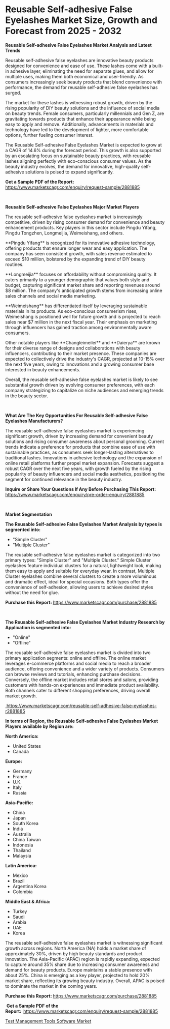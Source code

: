 <p><h1>Reusable Self-adhesive False Eyelashes Market Size, Growth and Forecast from 2025 - 2032</h1></p><p><strong>Reusable Self-adhesive False Eyelashes Market Analysis and Latest Trends</strong></p>
<p><p>Reusable self-adhesive false eyelashes are innovative beauty products designed for convenience and ease of use. These lashes come with a built-in adhesive layer, eliminating the need for separate glues, and allow for multiple uses, making them both economical and user-friendly. As consumers increasingly seek beauty products that blend convenience with performance, the demand for reusable self-adhesive false eyelashes has surged.</p><p>The market for these lashes is witnessing robust growth, driven by the rising popularity of DIY beauty solutions and the influence of social media on beauty trends. Female consumers, particularly millennials and Gen Z, are gravitating towards products that enhance their appearance while being easy to apply and remove. Additionally, advancements in materials and technology have led to the development of lighter, more comfortable options, further fueling consumer interest.</p><p>The Reusable Self-adhesive False Eyelashes Market is expected to grow at a CAGR of 14.6% during the forecast period. This growth is also supported by an escalating focus on sustainable beauty practices, with reusable lashes aligning perfectly with eco-conscious consumer values. As the beauty industry evolves, the demand for innovative, high-quality self-adhesive solutions is poised to expand significantly.</p></p>
<p><strong>Get a Sample PDF of the Report:&nbsp;</strong> <a href="https://www.marketscagr.com/enquiry/request-sample/2881885?utm_campaign=2114&utm_medium=2&utm_source=Github&utm_content=ia&utm_term=12032025&utm_id=reusable-self-adhesive-false-eyelashes">https://www.marketscagr.com/enquiry/request-sample/2881885</a></p>
<p>&nbsp;</p>
<p><strong>Reusable Self-adhesive False Eyelashes Major Market Players</strong></p>
<p><p>The reusable self-adhesive false eyelashes market is increasingly competitive, driven by rising consumer demand for convenience and beauty enhancement products. Key players in this sector include Pingdu Yifang, Pingdu Tongzhen, Longmeijia, Weimeishang, and others.</p><p>**Pingdu Yifang** is recognized for its innovative adhesive technology, offering products that ensure longer wear and easy application. The company has seen consistent growth, with sales revenue estimated to exceed $10 million, bolstered by the expanding trend of DIY beauty routines.</p><p>**Longmeijia** focuses on affordability without compromising quality. It caters primarily to a younger demographic that values both style and budget, capturing significant market share and reporting revenues around $8 million. The company's anticipated growth stems from increasing online sales channels and social media marketing.</p><p>**Weimeishang** has differentiated itself by leveraging sustainable materials in its products. As eco-conscious consumerism rises, Weimeishang is positioned well for future growth and is projected to reach sales near $7 million in the next fiscal year. Their emphasis on marketing through influencers has gained traction among environmentally aware consumers.</p><p>Other notable players like **Changleimeilei** and **Daierya** are known for their diverse range of designs and collaborations with beauty influencers, contributing to their market presence. These companies are expected to collectively drive the industry's CAGR, projected at 10-15% over the next five years, owing to innovations and a growing consumer base interested in beauty enhancements.</p><p>Overall, the reusable self-adhesive false eyelashes market is likely to see substantial growth driven by evolving consumer preferences, with each company strategizing to capitalize on niche audiences and emerging trends in the beauty sector.</p></p>
<p>&nbsp;</p>
<p><strong>What Are The Key Opportunities For Reusable Self-adhesive False Eyelashes Manufacturers?</strong></p>
<p><p>The reusable self-adhesive false eyelashes market is experiencing significant growth, driven by increasing demand for convenient beauty solutions and rising consumer awareness about personal grooming. Current trends indicate a preference for products that combine ease of use with sustainable practices, as consumers seek longer-lasting alternatives to traditional lashes. Innovations in adhesive technology and the expansion of online retail platforms further propel market expansion. Forecasts suggest a robust CAGR over the next five years, with growth fueled by the rising popularity of beauty influencers and social media aesthetics, positioning the segment for continued relevance in the beauty industry.</p></p>
<p><strong>Inquire or Share Your Questions If Any Before Purchasing This Report:</strong> <a href="https://www.marketscagr.com/enquiry/pre-order-enquiry/2881885?utm_campaign=2114&utm_medium=2&utm_source=Github&utm_content=ia&utm_term=12032025&utm_id=reusable-self-adhesive-false-eyelashes">https://www.marketscagr.com/enquiry/pre-order-enquiry/2881885</a></p>
<p>&nbsp;</p>
<p><strong>Market Segmentation</strong></p>
<p><strong>The Reusable Self-adhesive False Eyelashes Market Analysis by types is segmented into:</strong></p>
<p><ul><li>"Simple Cluster"</li><li>"Multiple Cluster"</li></ul></p>
<p><p>The reusable self-adhesive false eyelashes market is categorized into two primary types: "Simple Cluster" and "Multiple Cluster." Simple Cluster eyelashes feature individual clusters for a natural, lightweight look, making them easy to apply and suitable for everyday wear. In contrast, Multiple Cluster eyelashes combine several clusters to create a more voluminous and dramatic effect, ideal for special occasions. Both types offer the convenience of self-adhesion, allowing users to achieve desired styles without the need for glue.</p></p>
<p><strong>Purchase this Report:&nbsp;</strong><a href="https://www.marketscagr.com/purchase/2881885?utm_campaign=2114&utm_medium=2&utm_source=Github&utm_content=ia&utm_term=12032025&utm_id=reusable-self-adhesive-false-eyelashes">https://www.marketscagr.com/purchase/2881885</a></p>
<p>&nbsp;</p>
<p><strong>The Reusable Self-adhesive False Eyelashes Market Industry Research by Application is segmented into:</strong></p>
<p><ul><li>"Online"</li><li>"Offline"</li></ul></p>
<p><p>The reusable self-adhesive false eyelashes market is divided into two primary application segments: online and offline. The online market leverages e-commerce platforms and social media to reach a broader audience, offering convenience and a wider variety of products. Consumers can browse reviews and tutorials, enhancing purchase decisions. Conversely, the offline market includes retail stores and salons, providing customers with hands-on experiences and immediate product availability. Both channels cater to different shopping preferences, driving overall market growth.</p></p>
<p><a href="https://www.marketscagr.com/reusable-self-adhesive-false-eyelashes-r2881885?utm_campaign=2114&utm_medium=2&utm_source=Github&utm_content=ia&utm_term=12032025&utm_id=reusable-self-adhesive-false-eyelashes">&nbsp;https://www.marketscagr.com/reusable-self-adhesive-false-eyelashes-r2881885</a></p>
<p><strong>In terms of Region, the Reusable Self-adhesive False Eyelashes Market Players available by Region are:</strong></p>
<p>
    <p> <strong> North America: </strong>
        <ul>
            <li>United States</li>
            <li>Canada</li>
        </ul>
        </p> 
    <p> <strong> Europe: </strong>
        <ul>
            <li>Germany</li>
            <li>France</li>
            <li>U.K.</li>
            <li>Italy</li>
            <li>Russia</li>
        </ul>
        </p> 
    <p> <strong> Asia-Pacific: </strong>
        <ul>
            <li>China</li>
            <li>Japan</li>
            <li>South Korea</li>
            <li>India</li>
            <li>Australia</li>
            <li>China Taiwan</li>
            <li>Indonesia</li>
            <li>Thailand</li>
            <li>Malaysia</li>
        </ul>
        </p> 
    <p> <strong> Latin America: </strong>
        <ul>
            <li>Mexico</li>
            <li>Brazil</li>
            <li>Argentina Korea</li>
            <li>Colombia</li>
        </ul>
        </p> 
    <p> <strong> Middle East & Africa: </strong>
        <ul>
            <li>Turkey</li>
            <li>Saudi</li>
            <li>Arabia</li>
            <li>UAE</li>
            <li>Korea</li>
        </ul>
    </p>
    </p>
<p><p>The reusable self-adhesive false eyelashes market is witnessing significant growth across regions. North America (NA) holds a market share of approximately 30%, driven by high beauty standards and product innovation. The Asia-Pacific (APAC) region is rapidly expanding, expected to capture around 35% share due to increasing consumer awareness and demand for beauty products. Europe maintains a stable presence with about 25%. China is emerging as a key player, projected to hold 20% market share, reflecting its growing beauty industry. Overall, APAC is poised to dominate the market in the coming years.</p></p>
<p><strong>Purchase this Report: </strong><a href="https://www.marketscagr.com/purchase/2881885?utm_campaign=2114&utm_medium=2&utm_source=Github&utm_content=ia&utm_term=12032025&utm_id=reusable-self-adhesive-false-eyelashes">https://www.marketscagr.com/purchase/2881885</a></p>
<p>&nbsp;<strong>Get a Sample PDF of the Report:&nbsp;&nbsp;</strong><a href="https://www.marketscagr.com/enquiry/request-sample/2881885?utm_campaign=2114&utm_medium=2&utm_source=Github&utm_content=ia&utm_term=12032025&utm_id=reusable-self-adhesive-false-eyelashes">https://www.marketscagr.com/enquiry/request-sample/2881885</a></p>
<p><strong></strong></p>
<p><p><a href="https://github.com/tamvrosiya/Market-Research-Report-List-6/blob/main/test-management-tools-software-market.md?utm_campaign=2114&utm_medium=2&utm_source=Github&utm_content=ia&utm_term=12032025&utm_id=reusable-self-adhesive-false-eyelashes">Test Management Tools Software Market</a></p></p>